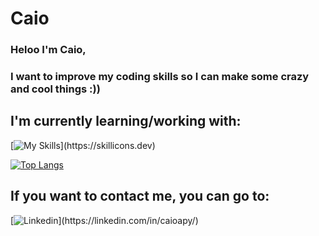 # Caio
### Heloo I'm Caio,
### I want to improve my coding skills so I can make some crazy and cool things :))

##  I'm currently learning/working with:
[![My Skills](https://skillicons.dev/icons?i=py,cpp,java,html,css,js,react,mysql,)](https://skillicons.dev)

[![Top Langs](https://github-readme-stats.vercel.app/api/top-langs/?username=CaioaPy&layout=compact&theme=date_night)](https://github.com/anuraghazra/github-readme-stats)


##  If you want to contact me, you can go to:
[![Linkedin](https://skillicons.dev/icons?i=linkedin,)](https://linkedin.com/in/caioapy/)
